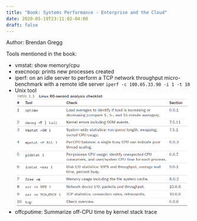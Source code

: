 ```yaml
---
title: "Book: Systems Performance - Enterprise and the Cloud"
date: 2020-05-19T23:11:02-04:00
draft: false
---
```

Author: Brendan Gregg

Tools mentioned in the book:
- vmstat: show memory/cpu
- execnoop: prints new processes created
- iperf: on an idle server to perform a TCP network throughput micro-benchmark with a remote idle server
`iperf -c 100.65.33.90 -i 1 -t 10`
- Unix tool
![unix tool](2021-06-15-23-15-15.png)
- offcputime: Summarize off-CPU time by kernel stack trace